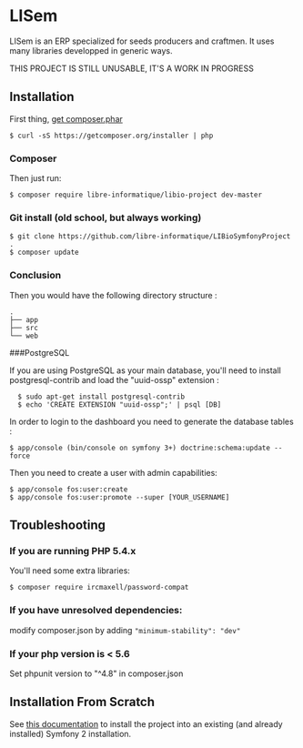 LISem
===================

LISem is an ERP specialized for seeds producers and craftmen. It uses many libraries developped in generic ways.

THIS PROJECT IS STILL UNUSABLE, IT'S A WORK IN PROGRESS

Installation
------------

First thing, [get composer.phar](https://getcomposer.org/download/)

```
$ curl -sS https://getcomposer.org/installer | php
```

### Composer

Then just run:

```
$ composer require libre-informatique/libio-project dev-master
```

### Git install (old school, but always working)

```
$ git clone https://github.com/libre-informatique/LIBioSymfonyProject .
$ composer update
```

### Conclusion

Then you would have the following directory structure :

```
.
├── app
├── src
└── web
```
###PostgreSQL

If you are using PostgreSQL as your main database, you'll need to install postgresql-contrib and load the "uuid-ossp" extension :
```
  $ sudo apt-get install postgresql-contrib
  $ echo 'CREATE EXTENSION "uuid-ossp";' | psql [DB]
 ```


In order to login to the dashboard you need to generate the database tables  :

```
$ app/console (bin/console on symfony 3+) doctrine:schema:update --force
```

Then you need to create a user with admin capabilities:

```
$ app/console fos:user:create
$ app/console fos:user:promote --super [YOUR_USERNAME]
```

Troubleshooting
---------------

### If you are running PHP 5.4.x

You'll need some extra libraries:

```
$ composer require ircmaxell/password-compat
```

### If you have unresolved dependencies:

modify composer.json by adding ```"minimum-stability": "dev"```

### If your php version is < 5.6

Set phpunit version to "^4.8" in composer.json 

Installation From Scratch
-------------------------
 
See [this documentation](README-FROM-SCRATCH.md) to install the project into an existing (and already installed) Symfony 2 installation.
